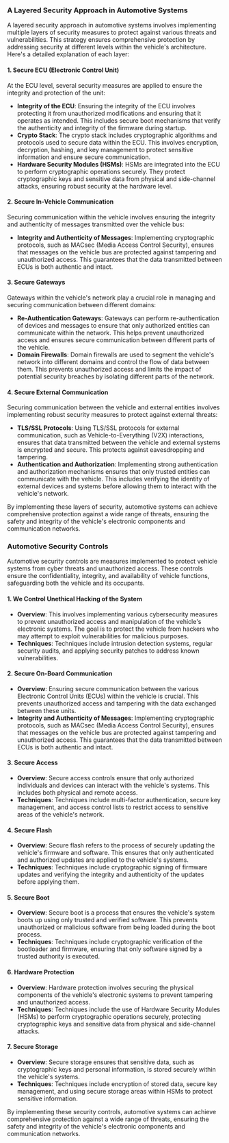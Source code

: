 ### A Layered Security Approach in Automotive Systems
A layered security approach in automotive systems involves implementing multiple layers of security measures to protect against various threats and vulnerabilities. 
This strategy ensures comprehensive protection by addressing security at different levels within the vehicle's architecture. Here's a detailed explanation of each layer:

#### 1. Secure ECU (Electronic Control Unit)
At the ECU level, several security measures are applied to ensure the integrity and protection of the unit:

- **Integrity of the ECU**: Ensuring the integrity of the ECU involves protecting it from unauthorized modifications and ensuring that it operates as intended.
  This includes secure boot mechanisms that verify the authenticity and integrity of the firmware during startup.
- **Crypto Stack**: The crypto stack includes cryptographic algorithms and protocols used to secure data within the ECU.
  This involves encryption, decryption, hashing, and key management to protect sensitive information and ensure secure communication.
- **Hardware Security Modules (HSMs)**: HSMs are integrated into the ECU to perform cryptographic operations securely. They protect cryptographic
   keys and sensitive data from physical and side-channel attacks, ensuring robust security at the hardware level.

#### 2. Secure In-Vehicle Communication
Securing communication within the vehicle involves ensuring the integrity and authenticity of messages transmitted over the vehicle bus:

- **Integrity and Authenticity of Messages**: Implementing cryptographic protocols, such as MACsec (Media Access Control Security), ensures that
   messages on the vehicle bus are protected against tampering and unauthorized access. This guarantees that the data transmitted between ECUs is both authentic and intact.

#### 3. Secure Gateways
Gateways within the vehicle's network play a crucial role in managing and securing communication between different domains:

- **Re-Authentication Gateways**: Gateways can perform re-authentication of devices and messages to ensure that only authorized entities can communicate
  within the network. This helps prevent unauthorized access and ensures secure communication between different parts of the vehicle.
- **Domain Firewalls**: Domain firewalls are used to segment the vehicle's network into different domains and control the flow of data between them.
   This prevents unauthorized access and limits the impact of potential security breaches by isolating different parts of the network.

#### 4. Secure External Communication
Securing communication between the vehicle and external entities involves implementing robust security measures to protect against external threats:

- **TLS/SSL Protocols**: Using TLS/SSL protocols for external communication, such as Vehicle-to-Everything (V2X) interactions, ensures that data transmitted
  between the vehicle and external systems is encrypted and secure. This protects against eavesdropping and tampering.
- **Authentication and Authorization**: Implementing strong authentication and authorization mechanisms ensures that only trusted entities
  can communicate with the vehicle. This includes verifying the identity of external devices and systems before allowing them to interact with the vehicle's network.

By implementing these layers of security, automotive systems can achieve comprehensive protection against 
a wide range of threats, ensuring the safety and integrity of the vehicle's electronic components and communication networks.
### Automotive Security Controls
Automotive security controls are measures implemented to protect vehicle systems from cyber threats and unauthorized access. These controls ensure the confidentiality, 
integrity, and availability of vehicle functions, safeguarding both the vehicle and its occupants.

#### 1. We Control Unethical Hacking of the System
- **Overview**: This involves implementing various cybersecurity measures to prevent unauthorized access and manipulation of the vehicle's
   electronic systems. The goal is to protect the vehicle from hackers who may attempt to exploit vulnerabilities for malicious purposes.
- **Techniques**: Techniques include intrusion detection systems, regular security audits, and applying security patches to address known vulnerabilities.

#### 2. Secure On-Board Communication
- **Overview**: Ensuring secure communication between the various Electronic Control Units (ECUs) within the vehicle is crucial.
  This prevents unauthorized access and tampering with the data exchanged between these units.
- **Integrity and Authenticity of Messages**: Implementing cryptographic protocols, such as MACsec (Media Access Control Security), ensures
  that messages on the vehicle bus are protected against tampering and unauthorized access. This guarantees that the data transmitted between ECUs is both authentic and intact.

#### 3. Secure Access
- **Overview**: Secure access controls ensure that only authorized individuals and devices can interact with the vehicle's systems. This includes both physical and remote access.
- **Techniques**: Techniques include multi-factor authentication, secure key management, and access control lists to restrict access to sensitive areas of the vehicle's network.

#### 4. Secure Flash
- **Overview**: Secure flash refers to the process of securely updating the vehicle's firmware and software. This ensures
  that only authenticated and authorized updates are applied to the vehicle's systems.
- **Techniques**: Techniques include cryptographic signing of firmware updates and verifying the integrity and authenticity of the updates before applying them.

#### 5. Secure Boot
- **Overview**: Secure boot is a process that ensures the vehicle's system boots up using only trusted and verified software. This prevents unauthorized or
  malicious software from being loaded during the boot process.
- **Techniques**: Techniques include cryptographic verification of the bootloader and firmware, ensuring that only software signed by a trusted authority is executed.

#### 6. Hardware Protection
- **Overview**: Hardware protection involves securing the physical components of the vehicle's electronic systems to prevent tampering and unauthorized access.
- **Techniques**: Techniques include the use of Hardware Security Modules (HSMs) to perform cryptographic operations securely,
   protecting cryptographic keys and sensitive data from physical and side-channel attacks.

#### 7. Secure Storage
- **Overview**: Secure storage ensures that sensitive data, such as cryptographic keys and personal information, is stored securely within the vehicle's systems.
- **Techniques**: Techniques include encryption of stored data, secure key management, and using secure storage areas within HSMs to protect sensitive information.

By implementing these security controls, automotive systems can achieve comprehensive protection against a wide range of threats,
ensuring the safety and integrity of the vehicle's electronic components and communication networks.
